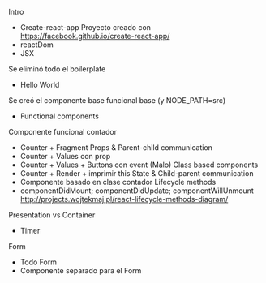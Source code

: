 Intro
* Create-react-app Proyecto creado con https://facebook.github.io/create-react-app/
* reactDom
* JSX

Se eliminó todo el boilerplate
* Hello World

Se creó el componente base funcional base (y NODE_PATH=src)
* Functional components

Componente funcional contador
* Counter + Fragment
Props & Parent-child communication
* Counter + Values con prop
* Counter + Values + Buttons con event (Malo)
Class based components
* Counter + Render + imprimir this
State & Child-parent communication
* Componente basado en clase contador
Lifecycle methods
* componentDidMount; componentDidUpdate; componentWillUnmount
http://projects.wojtekmaj.pl/react-lifecycle-methods-diagram/

Presentation vs Container
* Timer

Form
* Todo Form
* Componente separado para el Form


